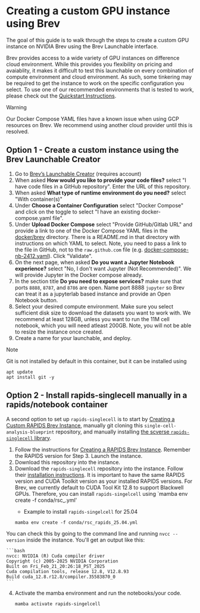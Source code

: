 # Creating a custom GPU instance using Brev
The goal of this guide is to walk through the steps to create a custom GPU instance on NVIDIA Brev using the Brev Launchable interface.

Brev provides access to a wide variety of GPU instances on difference cloud environment. While this provides you flexibility on pricing and avaiablity, it makes it difficult to test this launchable on every combination of compute environment and cloud environment. As such, some tinkering may be required to get the instance to work on the specific configuration you select. To use one of our recommended environments that is tested to work, please check out the [Quickstart Instructions](../README.md#quick-start). 

> [!WARNING]  
> Our Docker Compose YAML files have a known issue when using GCP resources on Brev. We recommend using another cloud provider until this is resolved.

## Option 1 - Create a custom instance using the Brev Launchable Creator

1. Go to [Brev’s Launchable Creator](https://brev.nvidia.com/launchables/create) (requires account)  
2. When asked **How would you like to provide your code files?** select "I have code files in a GitHub repository". Enter the URL of this repository. 
3. When asked **What type of runtime environment do you need?** select "With container(s)"
4. Under **Choose a Container Configuration** select "Docker Compose" and click on the toggle to select "I have an existing docker-compose.yaml file".
5. Under **Upload Docker Compose** select "Provide GitHub/Gitlab URL" and provide a link to one of the Docker Compose YAML files in the [docker/brev](../docker/brev) directory. There is a README.md in that directory with instructions on which YAML to select. Note, you need to pass a link to the file in GitHub, not to the `raw.github.com` file (e.g. [docker-compose-nb-2412.yaml](https://github.com/clara-parabricks-workflows/single-cell-analysis-blueprint/blob/main/docker/brev/docker-compose-nb-2412.yaml)). Click "Validate".
6. On the next page, when asked **Do you want a Jupyter Notebook experience?** select "No, I don't want Jupyter (Not Recommended)". We will provide Jupyter in the Docker compose already.
7. In the section title **Do you need to expose services?** make sure that ports `8888`, `8787`, and `8786` are open. Name port 8888 `jupyter` so Brev can treat it as a jupyterlab based instance and provide an Open Notebook button.
8. Select your desired compute environment. Make sure you select sufficient disk size to download the datasets you want to work with. We recommend at least 128GB, unless you want to run the 11M cell notebook, which you will need atleast 200GB. Note, you will not be able to resize the instance once created.
9. Create a name for your launchable, and deploy.

> [!NOTE]
> Git is not installed by default in this container, but it can be installed using
> ```
> apt update
> apt install git -y
> ```

## Option 2 - Install rapids-singlecell manually in a rapids/notebook container

A second option to set up `rapids-singlecell` is to start by [Creating a Custom RAPIDS Brev Instance](https://docs.rapids.ai/deployment/stable/cloud/nvidia/brev/#option-1-setting-up-your-brev-gpu-instance), manually git cloning this `single-cell-analysis-blueprint` repository, and manually installing [the scverse `rapids-singlecell` library](https://github.com/scverse/rapids_singlecell).

1. Follow the instructions for [Creating a RAPIDS Brev Instance](https://docs.rapids.ai/deployment/stable/cloud/nvidia/brev/#option-1-setting-up-your-brev-gpu-instance).  Remember the RAPIDS version for Step 3.  Launch the instance.
2. Download this repository into the instance.
3. Download the `rapids-singlecell` repository into the instance. Follow their [installation instructions](https://rapids-singlecell.readthedocs.io/en/latest/Installation.html). It is important to have the same RAPIDS version and CUDA Toolkit version as your installed RAPIDS versions. 
 For Brev, we currently default to CUDA Tool Kit 12.8 to support Blackwell GPUs. Therefore, you can install `rapids-singelcell` using `mamba env create -f conda/rsc_<RAPIDS VERSION>.yml'
    - Example to install `rapids-singelcell` for 25.04
    ```code
    mamba env create -f conda/rsc_rapids_25.04.yml
    ```
You can check this by going to the command line and running `nvcc --version` inside the instance. You'll get an output like this:

    ```bash
    nvcc: NVIDIA (R) Cuda compiler driver
    Copyright (c) 2005-2025 NVIDIA Corporation
    Built on Fri_Feb_21_20:26:18_PST_2025
    Cuda compilation tools, release 12.8, V12.8.93
    Build cuda_12.8.r12.8/compiler.35583870_0
    ```    
4. Activate the mamba environment and run the notebooks/your code.
   ```code
   mamba activate rapids-singelcell
   ```

